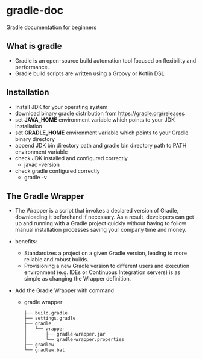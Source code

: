 # gradle-doc
Gradle documentation for beginners

## What is gradle
- Gradle is an open-source build automation tool focused on flexibility and performance. 
- Gradle build scripts are written using a Groovy or Kotlin DSL

## Installation

- Install JDK for your operating system
- download binary gradle distribution from https://gradle.org/releases
- set **JAVA_HOME** environment variable which points to your JDK installation
- set **GRADLE_HOME** environment variable which points to your Gradle binary directory
- append JDK bin directory path and gradle bin directory path to PATH environment variable
- check JDK installed and configured correctly
  - javac -version
- check gradle configured correctly
  - gradle -v
  
## The Gradle Wrapper
- The Wrapper is a script that invokes a declared version of Gradle, downloading it beforehand if necessary. As a result, developers can get up and running with a Gradle project quickly without having to follow manual installation processes saving your company time and money.

- benefits:
  - Standardizes a project on a given Gradle version, leading to more reliable and robust builds.
  - Provisioning a new Gradle version to different users and execution environment (e.g. IDEs or Continuous Integration servers) is as simple as changing the Wrapper definition.
  
- Add the Gradle Wrapper with command
  - gradle wrapper
  
        ├── build.gradle
        ├── settings.gradle
        ├── gradle
        │   └── wrapper
        │       ├── gradle-wrapper.jar
        │       └── gradle-wrapper.properties
        ├── gradlew
        └── gradlew.bat



